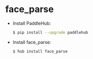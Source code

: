 # face_parse
* Install PaddleHub: 

    ```bash
    $ pip install --upgrade paddlehub
    ```

* Install face_parse: 

    ```bash
    $ hub install face_parse
    ```
